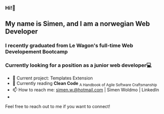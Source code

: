 ### Hi!👋
## My name is Simen, and I am a norwegian Web Developer 
### I recently graduated from Le Wagon's full-time Web Developement Bootcamp 
### Currently looking for a position as a junior web developer💻 

- 🔭 Current project: Templates Extension
- 🌱 Currently reading **Clean Code** <sub>A Handbook of Agile Software Craftsmanship</sub>
- 📫 How to reach me: simen.w.@hotmail.com | Simen Woldmo | LinkedIn
- 
Feel free to reach out to me if you want to connect! 



<!--
**Pimrocket/Pimrocket** is a ✨ _special_ ✨ repository because its `README.md` (this file) appears on your GitHub profile.

Here are some ideas to get you started:

- 🔭 I’m currently working on Templates Extension
- 🌱 Currently reading **Clean Code** A Handbook of Agile Software Craftsmanship
- 👯 I’m looking to collaborate on ...
- 🤔 I’m looking for help with ...
- 💬 Ask me about ...
- 📫 How to reach me: simen.w.@hotmail.com 
- 😄 Pronouns: ...
- ⚡ Fun fact: ...
-->

